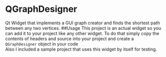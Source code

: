 # QGraphDesigner
Qt Widget that implements a GUI graph creator and finds the shortest path between any two vertices.
##Usage
This project is an actual widget so you can add it to your project like any other widget. To do that simply copy the contents of headers and source into your project and create a `QGraphDesigner` object in your code </br>
Also I included a sample project that uses this widget by itself for testing.
